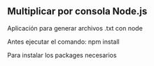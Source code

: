 
## Multiplicar por consola Node.js

Aplicación para generar archivos .txt con node

Antes ejecutar el comando:
        npm install

Para instalar los packages necesarios